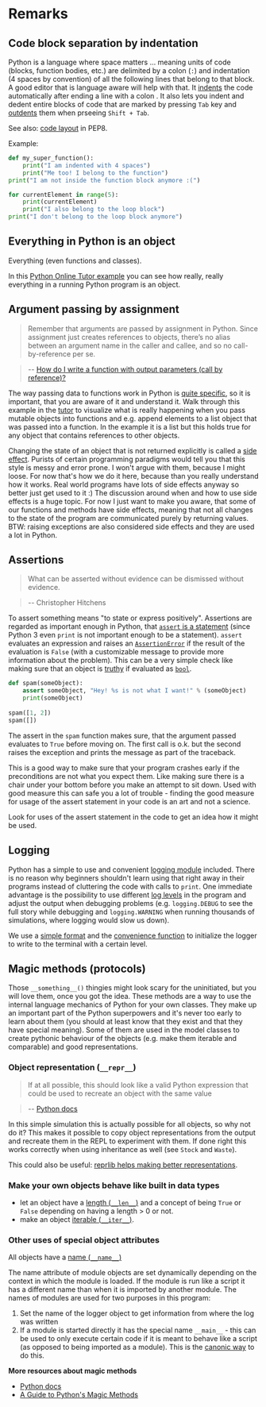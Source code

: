 # Remarks

## Code block separation by indentation

Python is a language where space matters ... meaning  units of code (blocks, function bodies, etc.) are delimited by a colon (`:`) and indentation (4 spaces by convention) of all the following lines that belong to that block. A good editor that is language aware will help with that. It [indents](http://www.diveintopython.net/getting_to_know_python/indenting_code.html) the code automatically after ending a line with a colon . It also lets you indent and dedent entire blocks of code that are marked by pressing `Tab` key and [outdents](https://www.jetbrains.com/pycharm/webhelp/changing-indentation.html?) them when prseeing `Shift + Tab`. 

See also: [code layout](https://www.python.org/dev/peps/pep-0008/#code-lay-out) in PEP8.

Example:

```python
def my_super_function():
    print("I am indented with 4 spaces")
    print("Me too! I belong to the function")
print("I am not inside the function block anymore :(")

for currentElement in range(5):
    print(currentElement)
    print("I also belong to the loop block")
print("I don't belong to the loop block anymore")
```

## **Everything** in Python is an object

Everything (even functions and classes).

In this [Python Online Tutor example](http://goo.gl/Yqt7hL) you can see how really, really everything in a running Python program is an object.

## Argument passing by assignment

> Remember that arguments are passed by assignment in Python. Since assignment just creates references to objects, there’s no alias between an argument name in the caller and callee, and so no call-by-reference per se.

> -- [How do I write a function with output parameters (call by reference)?](https://docs.python.org/3.5/faq/programming.html#how-do-i-write-a-function-with-output-parameters-call-by-reference)

The way passing data to functions work in Python is [quite specific](https://jeffknupp.com/blog/2012/11/13/is-python-callbyvalue-or-callbyreference-neither/), so it is important, that you are aware of it and understand it. Walk through this example in the [tutor](http://goo.gl/MeBNPV) to visualize what is really happening when you pass mutable objects into functions and e.g. append elements to a list object that was passed into a function. In the example it is a list but this holds true for any object that contains references to other objects.

Changing the state of an object that is not returned explicitly is called a [side effect](https://goo.gl/3n4nXW). Purists of certain programming paradigms would tell you that this style is messy and error prone. I won't argue with them, because I might loose. For now that's how we do it here, because than you really understand how it works. Real world programs have lots of side effects anyway so better just get used to it :) The discussion around when and how to use side effects is a huge topic. For now I just want to make you aware, that some of our functions and methods have side effects, meaning that not all changes to the state of the program are communicated purely by returning values. BTW: raising exceptions are also considered side effects and they are used a lot in Python.

## Assertions

> What can be asserted without evidence can be dismissed without evidence.

> -- Christopher Hitchens

To assert something means "to state or express positively". Assertions are regarded as important enough in Python, that [`assert` is a statement](https://docs.python.org/3/reference/simple_stmts.html#the-assert-statement) (since Python 3 even `print` is not important enough to be a statement). `assert` evaluates an expression and raises an [`AssertionError`](https://docs.python.org/3/library/exceptions.html?highlight=assert#AssertionError) if the result of the evaluation is `False` (with a customizable message to provide more information about the problem). This can be a very simple check like making sure that an object is [truthy](https://docs.python.org/3/library/stdtypes.html#truth) if evaluated as [`bool`](https://docs.python.org/3/library/functions.html#bool). 

```Python
def spam(someObject):
    assert someObject, "Hey! %s is not what I want!" % (someObject)
    print(someObject)
    
spam([1, 2])
spam([])
```

The assert in the `spam` function makes sure, that the argument passed evaluates to `True` before moving on. The first call is o.k. but the second raises the exception and prints the message as part of the traceback.

This is a good way to make sure that your program crashes early if the preconditions are not what you expect them. Like making sure there is a chair under your bottom before you make an attempt to sit down. Used with good measure this can safe you a lot of trouble - finding the good measure for usage of the assert statement in your code is an art and not a science.

Look for uses of the assert statement in the code to get an idea how it might be used.

## Logging

Python has a simple to use and convenient [logging module](https://docs.python.org/3.5/library/logging.html) included. There is no reason why beginners shouldn't learn using that right away in their programs instead of cluttering the code with calls to `print`. One immediate advantage is the possibility to use different [log levels](https://docs.python.org/3.5/library/logging.html) in the program and adjust the output when debugging problems (e.g. `logging.DEBUG` to see the full story while debugging and `logging.WARNING` when running thousands of simulations, where logging would slow us down).

We use a [simple format](https://docs.python.org/3.5/library/logging.html#logrecord-attributes) and the [convenience function](https://docs.python.org/3.5/library/logging.html#logging.basicConfig) to initialize the logger to write to the terminal with a certain level.

## Magic methods (protocols)

Those `__something__()` thingies might look scary for the uninitiated, but you will love them, once you got the idea. These methods are a way to use the internal language mechanics of Python for your own classes. They make up an important part of the Python superpowers and it's never too early to learn about them (you should at least know that they exist and that they have special meaning). Some of them are used in the model classes to create pythonic behaviour of the objects (e.g. make them iterable and comparable) and good representations.

### Object representation (`__repr__`)

> If at all possible, this should look like a valid Python expression that could be used to recreate an object with the same value

> -- [Python docs](https://docs.python.org/3/reference/datamodel.html?highlight=__repr__#object.__repr__)

In this simple simulation this is actually possible for all objects, so why not do it? This makes it possible to copy object representations from the output and recreate them in the REPL to experiment with them. If done right this works correctly when using inheritance as well (see `Stock` and `Waste`).

This could also be useful: [reprlib helps making better representations](https://docs.python.org/3.5/library/reprlib.html).

### Make your own objects behave like built in data types

* let an object have a [length (`__len__`)](https://docs.python.org/2/reference/datamodel.html#object.__len__) and a concept of being `True` or `False` depending on having a length > 0 or not.
* make an object [iterable (`__iter__`)](https://docs.python.org/2/reference/datamodel.html#object.__iter__).

### Other uses of special object attributes

All objects have a [name (`__name__`)](https://docs.python.org/2/library/stdtypes.html?highlight=__name__#class.__name__)

The name attribute of module objects are set dynamically depending on the context in which the module is loaded. If the module is run like a script it has a different name than when it is imported by another module. The names of modules are used for two purposes in this program:

1. Set the name of the logger object to get information from where the log was written
1. If a module is started directly it has the special name `__main__` - this can be used to only execute certain code if it is meant to behave like a script (as opposed to being imported as a module). This is the [canonic way](https://docs.python.org/3/library/__main__.html) to do this. 

**More resources about magic methods**

* [Python docs](https://docs.python.org/3/reference/datamodel.html?highlight=__repr__#special-method-names)
* [A Guide to Python's Magic Methods](http://www.rafekettler.com/magicmethods.html)
